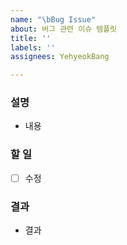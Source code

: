 ```yaml
---
name: "\bBug Issue"
about: 버그 관련 이슈 템플릿
title: ''
labels: ''
assignees: YehyeokBang

---
```


### 설명
- 내용

### 할 일
- [ ] 수정

### 결과
- 결과
